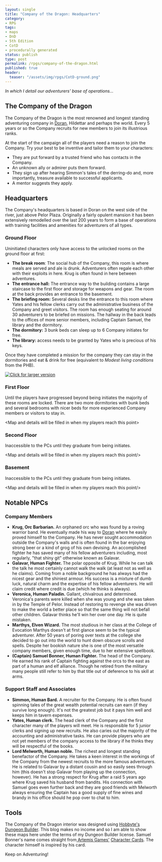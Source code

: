 ```yaml
---
layout: single
title: "Company of the Dragon: Headquarters"
category:
- RPG
tags:
- maps
- DnD
- 5th Edition
- CotD
- procedurally generated
status: publish
type: post
permalink: /rpgs/company-of-the-dragon.html
published: true
header:
  teaser: "/assets/img/rpgs/CotD-ground.png" 
---
```

_In which I detail our adventurers' base of operations..._

## The Company of the Dragon

The Company of the Dragon is the most renowned and longest standing adventuring company in <a href="/rpgs/doran.html">Doran</a>, Hildettar and perhaps the world. Every 5 years or so the Company recruits for new members to join its illustrious ranks.

At the start of the campaign all of the players need a reason to join the Company. Try your best to be inventive and tailor them to your characters:

- They are put forward by a trusted friend who has contacts in the Company.
- An unknown ally or admirer puts them forward.
- They sign up after hearing Simmon's tales of the derring-do and, more importantly, treasure available to successful applicants.
- A mentor suggests they apply.

<!--more-->

## Headquarters

The Company's headquarters is based in Doran on the west side of the river, just above Pelor Plaza. Originally a fairly opulent mansion it has been extensively remodelled over the last 200 years to form a base of operations with training facilities and amenities for adventurers of all types.

### Ground Floor

Uninitiated characters only have access to the unlocked rooms on the ground floor at first:

- **The break room**: The social hub of the Company, this room is where meals are served and ale is drunk. Adventurers often regale each other with their exploits in here. Krug is often found in here between adventures.
- **The entrance hall:** The entrance way to the building contains a large staircase to the first floor and storage for weapons and gear. The room at the back provides an entrance to the basement.
- **The briefing room:** Several desks line the entrance to this room where Yates and his fellow clerks carry out the administrative business of the Company and greet visitors. The room has enough seating for around 30 adventurers to be briefed on missions. The hallway in the back leads to the offices of more senior members, including Captain Samuel, the library and the dormitory.
- **The dormitory:** 3 bunk beds can sleep up to 6 Company initiates for free.
- **The library:** access needs to be granted by Yates who is precious of his keys.

Once they have completed a mission for the company they can stay in the dormitories and eat & drink for free (equivalent to _Modest living conditions_ from the PHB).

<a href="https://imgur.com/a/7qL1Gf8" ><img src="/assets/img/rpgs/CotD-ground.png" alt="Click for larger version"/></a>

### First Floor

Until the players have progressed beyond being initiates the majority of these rooms are locked. There are two more dormitories with bunk beds and several bedrooms with nicer beds for more experienced Company members or visitors to stay in.

\<Map and details will be filled in when my players reach this point\>

### Second Floor

Inaccessible to the PCs until they graduate from being initiates.

\<Map and details will be filled in when my players reach this point/>

### Basement

Inaccessible to the PCs until they graduate from being initiates.

\<Map and details will be filled in when my players reach this point/>

## Notable NPCs

### Company Members

- **Krug, Orc Barbarian.** An orphaned orc who was found by a roving warrior band. He eventually made his way to <a href="/rpgs/doran.html">Doran</a> where he easily proved himself to the Company. He has never sought accommodation outside the Company's walls and is often found in the bar enjoying strong beer or a kind of grog of his own devising. An accomplished fighter he has saved many of his fellow adventurers including, most regularly, "that shiny git" otherwise known as Galavar.
- **Galavar, Human Fighter.** The polar opposite of Krug. While he can talk the talk he most certainly cannot walk the walk (at least not as well as he claims). Coming from a noble background he has always had the nicest gear and the shiniest armour. His success is a mixture of dumb luck, natural charm and the expertise of his fellow adventurers. He will claim credit where credit is due (which he thinks is always).
- **Veronica, Human Paladin.** Gallant, chivalrous and determined. Veronica's parents were killed when she was young and she was taken in by the Temple of Pelor. Instead of restoring to revenge she was driven to make the world a better place so that the same thing will not befall other children. Galavar thinks he'll win her over one day. He is quite mistaken.
- **Marthys, Elven Wizard.** The most studious in her class at the College of Evocation Marthys doesn't at first glance seem to be the typical adventurer. After 50 years of poring over texts at the college she decided to go out into the world to hunt down obscure scrolls and spells. Despite her bookish nature she is one of the most versatile company members, given enough time, due to her extensive spellbook.
- **(Captain) Samuel Bonner, Human Fighter.** The head of the Company. He earned his rank of Captain fighting against the orcs to the east as part of a human and elf alliance. Though he retired from the military many people still refer to him by that title out of deference to his skill at arms.

### Support Staff and Associates
- **Simmon, Human Bard.** A recruiter for the Company. He is often found spinning tales of the great wealth potential recruits can earn (if they survive long enough). It's not the greatest job but it pays him well and keeps him in tavern expenses.
- **Yates, Human clerk.** The head clerk of the Company and the first character many of the players will meet. He is responsible for 5 junior clerks and signing up new recruits. He also caries out the majority of the accounting and administrative tasks. He can provide players who are not yet members of the company access to the library if he thinks they will be respectful of the books.
- **Lord Melworth, Human noble.** The richest and longest standing benefactor of the Company. He takes a keen interest in the workings of the Company from the newest recruits to the more famous adventurers. He is related to Galavar by a distant cousin and so easily sees through him (this doesn't stop Galavar from playing up the connection, however). He has a strong respect for Krug after a raid 5 years ago where Krug saved his husband from bandits. His connection with Samuel goes even further back and they are good friends with Melworth always ensuring the Captain has a good supply of fine wines and brandy in his office should he pop over to chat to him.

## Tools

The Company of the Dragon interior was designed using <a href="https://hobbyte.net/">Hobbyte's Dungeon Builder</a>. This blog makes no income and so I am able to show these maps here under the terms of my Dungeon Builder license.
Samuel Bonner's name comes straight from<a href="http://www.artemisgames.co.uk/Productpage.html"> Artemis Games'</a> <a href="https://www.rpgnow.com/product/191206/Concept-Cards--Characters?src=hottest_filtered">Character Cards</a>. The character himself is inspired by his card.

Keep on Adventuring!
